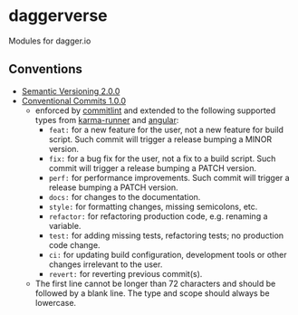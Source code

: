 # daggerverse

Modules for dagger.io

## Conventions

- [Semantic Versioning 2.0.0](https://semver.org/)
- [Conventional Commits 1.0.0](https://www.conventionalcommits.org)
  - enforced by [commitlint](https://commitlint.js.org/) and extended to the following supported  types from [karma-runner](http://karma-runner.github.io/6.4/dev/git-commit-msg.html) and [angular](https://github.com/angular/angular/blob/22b96b9/CONTRIBUTING.md#revert):
    - `feat:` for a new feature for the user, not a new feature for build script. Such commit will trigger a release bumping a MINOR version.
    - `fix:` for a bug fix for the user, not a fix to a build script. Such commit will trigger a release bumping a PATCH version.
    - `perf:` for performance improvements. Such commit will trigger a release bumping a PATCH version.
    - `docs:` for changes to the documentation.
    - `style:` for formatting changes, missing semicolons, etc.
    - `refactor:` for refactoring production code, e.g. renaming a variable.
    - `test:` for adding missing tests, refactoring tests; no production code change.
    - `ci:` for updating build configuration, development tools or other changes irrelevant to the user.
    - `revert:` for reverting previous commit(s).
  - The first line cannot be longer than 72 characters and should be followed by a blank line. The type and scope should always be lowercase.
